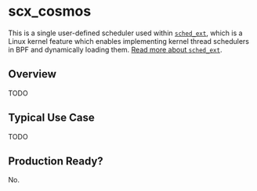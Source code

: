 # scx_cosmos

This is a single user-defined scheduler used within [`sched_ext`](https://github.com/sched-ext/scx/tree/main), which is a Linux kernel feature which enables implementing kernel thread schedulers in BPF and dynamically loading them. [Read more about `sched_ext`](https://github.com/sched-ext/scx/tree/main).

## Overview

TODO

## Typical Use Case

TODO

## Production Ready?

No.
